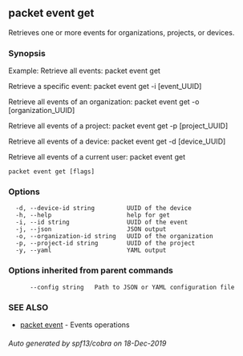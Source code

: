## packet event get

Retrieves one or more events for organizations, projects, or devices.

### Synopsis

Example:
Retrieve all events:
packet event get

Retrieve a specific event:
packet event get -i [event_UUID]

Retrieve all events of an organization:
packet event get -o [organization_UUID]

Retrieve all events of a project:
packet event get -p [project_UUID]

Retrieve all events of a device:
packet event get -d [device_UUID]

Retrieve all events of a current user:
packet event get


```
packet event get [flags]
```

### Options

```
  -d, --device-id string         UUID of the device
  -h, --help                     help for get
  -i, --id string                UUID of the event
  -j, --json                     JSON output
  -o, --organization-id string   UUID of the organization
  -p, --project-id string        UUID of the project
  -y, --yaml                     YAML output
```

### Options inherited from parent commands

```
      --config string   Path to JSON or YAML configuration file
```

### SEE ALSO

* [packet event](packet_event.md)	 - Events operations

###### Auto generated by spf13/cobra on 18-Dec-2019
